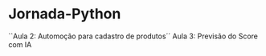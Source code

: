 # Jornada-Python

``Aula 2: Automoção para cadastro de produtos´´ 
Aula 3: Previsão do Score com IA
